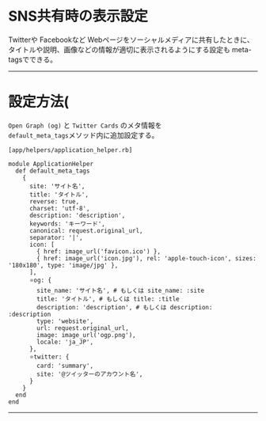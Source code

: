 # SNS共有時の表示設定
Twitterや Facebookなど Webページをソーシャルメディアに共有したときに、  
タイトルや説明、画像などの情報が適切に表示されるようにする設定も meta-tagsでできる。
***

# 設定方法(
`Open Graph (og)` と `Twitter Cards` のメタ情報を  
`default_meta_tags`メソッド内に追加設定する。  
~~~
[app/helpers/application_helper.rb]

module ApplicationHelper
  def default_meta_tags
    {
      site: 'サイト名',
      title: 'タイトル',
      reverse: true,
      charset: 'utf-8',
      description: 'description',
      keywords: 'キーワード',
      canonical: request.original_url,
      separator: '|',
      icon: [
        { href: image_url('favicon.ico') },
        { href: image_url('icon.jpg'), rel: 'apple-touch-icon', sizes: '180x180', type: 'image/jpg' },
      ],
      ⭐️og: {
        site_name: 'サイト名', # もしくは site_name: :site
        title: 'タイトル', # もしくは title: :title
        description: 'description', # もしくは description: :description
        type: 'website',
        url: request.original_url,
        image: image_url('ogp.png'),
        locale: 'ja_JP',
      },
      ⭐️twitter: {
        card: 'summary',
        site: '@ツイッターのアカウント名',
      }
    }
  end
end
~~~
***
